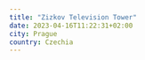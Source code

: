 ```yaml
---
title: "Zizkov Television Tower"
date: 2023-04-16T11:22:31+02:00
city: Prague
country: Czechia
---
```


